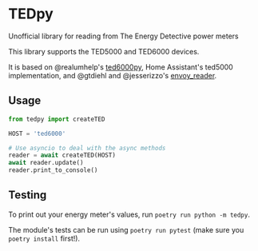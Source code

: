 # TEDpy

Unofficial library for reading from The Energy Detective power meters

This library supports the TED5000 and TED6000 devices.

It is based on @realumhelp's [ted6000py](https://github.com/realumhelp/ted6000py), Home Assistant's ted5000 implementation, and @gtdiehl and @jesserizzo's [envoy_reader](https://github.com/gtdiehl/envoy_reader/).

## Usage

```python
from tedpy import createTED

HOST = 'ted6000'

# Use asyncio to deal with the async methods
reader = await createTED(HOST)
await reader.update()
reader.print_to_console()
```

## Testing

To print out your energy meter's values, run `poetry run python -m tedpy`.

The module's tests can be run using `poetry run pytest` (make sure you `poetry install` first!).
